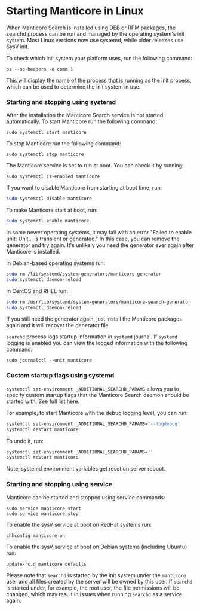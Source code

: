# Starting Manticore in Linux

When Manticore Search is installed using DEB or RPM packages, the searchd process can be run and managed by the operating system's init system. Most Linux versions now use systemd, while older releases use SysV init.

To check which init system your platform uses, run the following command:

```shell
ps --no-headers -o comm 1
```
This will display the name of the process that is running as the init process, which can be used to determine the init system in use.

### Starting and stopping using systemd

After the installation the Manticore Search service is not started automatically. To start Manticore run the following command:

```shell
sudo systemctl start manticore
```

To stop Manticore run the following command:


```shell
sudo systemctl stop manticore
```

The Manticore service is set to run at boot. You can check it by running:

```shell
sudo systemctl is-enabled manticore
```

If you want to disable Manticore from starting at boot time, run:

```bash
sudo systemctl disable manticore
```

To make Manticore start at boot, run:

```bash
sudo systemctl enable manticore
```

In some newer operating systems, it may fail with an error "Failed to enable unit: Unit... is transient or generated." In this case, you can remove the generator and try again. It's unlikely you need the generator ever again after Manticore is installed.

In Debian-based operating systems run:
```bash
sudo rm /lib/systemd/system-generators/manticore-generator
sudo systemctl daemon-reload
```

In CentOS and RHEL run:
```bash
sudo rm /usr/lib/systemd/system-generators/manticore-search-generator
sudo systemctl daemon-reload
```

If you still need the generator again, just install the Manticore packages again and it will recover the generator file.

`searchd` process logs startup information in `systemd` journal. If `systemd` logging is enabled you can view the logged information with the following command:

```shell
sudo journalctl --unit manticore
```

### Custom startup flags using systemd

`systemctl set-environment _ADDITIONAL_SEARCHD_PARAMS`  allows you to specify custom startup flags that the Manticore Search daemon should be started with. See full list [here](../Starting_the_server/Manually.md#searchd-command-line-options).

For example, to start Manticore with the debug logging level, you can run:
```bash
systemctl set-environment _ADDITIONAL_SEARCHD_PARAMS='--logdebug'
systemctl restart manticore
```

To undo it, run:
```bash
systemctl set-environment _ADDITIONAL_SEARCHD_PARAMS=''
systemctl restart manticore
```

Note, systemd environment variables get reset on server reboot.

### Starting and stopping using service

Manticore can be started and stopped using service commands:

```shell
sudo service manticore start
sudo service manticore stop
```

To enable the sysV service at boot on RedHat systems run:

```shell
chkconfig manticore on
```

To enable the sysV service at boot on Debian systems (including Ubuntu) run:

```shell
update-rc.d manticore defaults
```

Please note that `searchd` is started by the init system under the `manticore` user and all files created by the server will be owned by this user. If `searchd` is started under, for example, the root user, the file permissions will be changed, which may result in issues when running `searchd` as a service again.

<!-- proofread -->